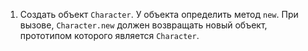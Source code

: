 1. Создать объект `Character`.
У объекта определить метод `new`.
При вызове, `Character.new` должен возвращать новый объект, прототипом которого является `Character`.